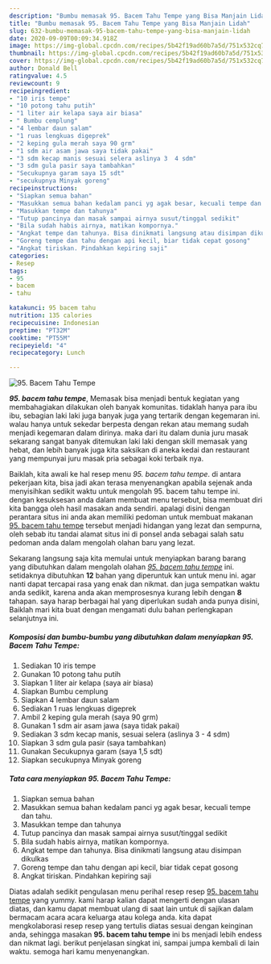 ```yaml
---
description: "Bumbu memasak 95. Bacem Tahu Tempe yang Bisa Manjain Lidah"
title: "Bumbu memasak 95. Bacem Tahu Tempe yang Bisa Manjain Lidah"
slug: 632-bumbu-memasak-95-bacem-tahu-tempe-yang-bisa-manjain-lidah
date: 2020-09-09T00:09:34.918Z
image: https://img-global.cpcdn.com/recipes/5b42f19ad60b7a5d/751x532cq70/95-bacem-tahu-tempe-foto-resep-utama.jpg
thumbnail: https://img-global.cpcdn.com/recipes/5b42f19ad60b7a5d/751x532cq70/95-bacem-tahu-tempe-foto-resep-utama.jpg
cover: https://img-global.cpcdn.com/recipes/5b42f19ad60b7a5d/751x532cq70/95-bacem-tahu-tempe-foto-resep-utama.jpg
author: Donald Bell
ratingvalue: 4.5
reviewcount: 9
recipeingredient:
- "10 iris tempe"
- "10 potong tahu putih"
- "1 liter air kelapa saya air biasa"
- " Bumbu cemplung"
- "4 lembar daun salam"
- "1 ruas lengkuas digeprek"
- "2 keping gula merah saya 90 grm"
- "1 sdm air asam jawa saya tidak pakai"
- "3 sdm kecap manis sesuai selera aslinya 3  4 sdm"
- "3 sdm gula pasir saya tambahkan"
- "Secukupnya garam saya 15 sdt"
- "secukupnya Minyak goreng"
recipeinstructions:
- "Siapkan semua bahan"
- "Masukkan semua bahan kedalam panci yg agak besar, kecuali tempe dan tahu."
- "Masukkan tempe dan tahunya"
- "Tutup pancinya dan masak sampai airnya susut/tinggal sedikit"
- "Bila sudah habis airnya, matikan kompornya."
- "Angkat tempe dan tahunya. Bisa dinikmati langsung atau disimpan dikulkas"
- "Goreng tempe dan tahu dengan api kecil, biar tidak cepat gosong"
- "Angkat tiriskan. Pindahkan kepiring saji"
categories:
- Resep
tags:
- 95
- bacem
- tahu

katakunci: 95 bacem tahu 
nutrition: 135 calories
recipecuisine: Indonesian
preptime: "PT32M"
cooktime: "PT55M"
recipeyield: "4"
recipecategory: Lunch

---
```



![95. Bacem Tahu Tempe](https://img-global.cpcdn.com/recipes/5b42f19ad60b7a5d/751x532cq70/95-bacem-tahu-tempe-foto-resep-utama.jpg)

<b><i>95. bacem tahu tempe</i></b>, Memasak bisa menjadi bentuk kegiatan yang membahagiakan dilakukan oleh banyak komunitas. tidaklah hanya para ibu ibu, sebagian laki laki juga banyak juga yang tertarik dengan kegemaran ini. walau hanya untuk sekedar berpesta dengan rekan atau memang sudah menjadi kegemaran dalam dirinya. maka dari itu dalam dunia juru masak sekarang sangat banyak ditemukan laki laki dengan skill memasak yang hebat, dan lebih banyak juga kita saksikan di aneka kedai dan restaurant yang mempunyai juru masak pria sebagai koki terbaik nya.

Baiklah, kita awali ke hal resep menu <i>95. bacem tahu tempe</i>. di antara pekerjaan kita, bisa jadi akan terasa menyenangkan apabila sejenak anda menyisihkan sedikit waktu untuk mengolah 95. bacem tahu tempe ini. dengan kesuksesan anda dalam membuat menu tersebut, bisa membuat diri kita bangga oleh hasil masakan anda sendiri. apalagi disini dengan perantara situs ini anda akan memiliki pedoman untuk membuat makanan <u>95. bacem tahu tempe</u> tersebut menjadi hidangan yang lezat dan sempurna, oleh sebab itu tandai alamat situs ini di ponsel anda sebagai salah satu pedoman anda dalam mengolah olahan baru yang lezat.




Sekarang langsung saja kita memulai untuk menyiapkan barang barang yang dibutuhkan dalam mengolah olahan <u><i>95. bacem tahu tempe</i></u> ini. setidaknya dibutuhkan <b>12</b> bahan yang diperuntuk kan untuk menu ini. agar nanti dapat tercapai rasa yang enak dan nikmat. dan juga sempatkan waktu anda sedikit, karena anda akan memprosesnya kurang lebih dengan <b>8</b> tahapan. saya harap berbagai hal yang diperlukan sudah anda punya disini, Baiklah mari kita buat dengan mengamati dulu bahan perlengkapan selanjutnya ini.

<!--inarticleads1-->

##### Komposisi dan bumbu-bumbu yang dibutuhkan dalam menyiapkan 95. Bacem Tahu Tempe:

1. Sediakan 10 iris tempe
1. Gunakan 10 potong tahu putih
1. Siapkan 1 liter air kelapa (saya air biasa)
1. Siapkan  Bumbu cemplung
1. Siapkan 4 lembar daun salam
1. Sediakan 1 ruas lengkuas digeprek
1. Ambil 2 keping gula merah (saya 90 grm)
1. Gunakan 1 sdm air asam jawa (saya tidak pakai)
1. Sediakan 3 sdm kecap manis, sesuai selera (aslinya 3 - 4 sdm)
1. Siapkan 3 sdm gula pasir (saya tambahkan)
1. Gunakan Secukupnya garam (saya 1,5 sdt)
1. Siapkan secukupnya Minyak goreng




<!--inarticleads2-->

##### Tata cara menyiapkan 95. Bacem Tahu Tempe:

1. Siapkan semua bahan
1. Masukkan semua bahan kedalam panci yg agak besar, kecuali tempe dan tahu.
1. Masukkan tempe dan tahunya
1. Tutup pancinya dan masak sampai airnya susut/tinggal sedikit
1. Bila sudah habis airnya, matikan kompornya.
1. Angkat tempe dan tahunya. Bisa dinikmati langsung atau disimpan dikulkas
1. Goreng tempe dan tahu dengan api kecil, biar tidak cepat gosong
1. Angkat tiriskan. Pindahkan kepiring saji




Diatas adalah sedikit pengulasan menu perihal resep resep <u>95. bacem tahu tempe</u> yang yummy. kami harap kalian dapat mengerti dengan ulasan diatas, dan kamu dapat membuat ulang di saat lain untuk di sajikan dalam bermacam acara acara keluarga atau kolega anda. kita dapat mengkolaborasi resep resep yang tertulis diatas sesuai dengan keinginan anda, sehingga masakan <b>95. bacem tahu tempe</b> ini bs menjadi lebih endess dan nikmat lagi. berikut penjelasan singkat ini, sampai jumpa kembali di lain waktu. semoga hari kamu menyenangkan.

